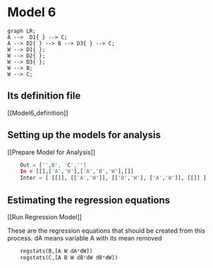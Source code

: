 # Model 6
```mermaid
graph LR;
A -->  D1{ } --> C;
A --> D2{ } --> B --> D3{ } --> C;
W --> D1{ };
W --> D2{ };
W --> D3{ };
W --> B;
W --> C;
```

## Its definition file
[[Model6_definition]]

## Setting up the models for analysis
[[Prepare Model for Analysis]]

```python
	Out = ['',B', 'C','']
	In = [[],['A','W'],['A','B','W'],[]]
	Inter = [ [[]], [['A','W']], [['B','W'], ['A','W']], [[]] ]
```

## Estimating the regression equations
[[Run Regression Model]]

These are the regression equations that should be created from this process. dA means variable A with its mean removed

```python
	regstats(B,[A W dA*dW])
	regstats(C,[A B W dB*dW dB*dW])
```		
